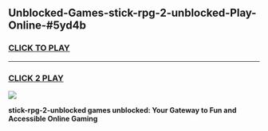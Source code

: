 
## Unblocked-Games-stick-rpg-2-unblocked-Play-Online-#5yd4b
<h3>
<a href="https://premium.freeplayer.one?title=stick-rpg-2-unblocked&ref=24F">CLICK TO PLAY</a></h3>
<hr>

<h3>
<a href="https://premium.freeplayer.one?title=stick-rpg-2-unblocked&ref=24F">CLICK 2 PLAY</a>
  
</h3>

<a href="https://premium.freeplayer.one?title=stick-rpg-2-unblocked&ref=24F/"><img src="https://clearcache.store/games.png"></a>


**stick-rpg-2-unblocked games unblocked: Your Gateway to Fun and Accessible Online Gaming**
